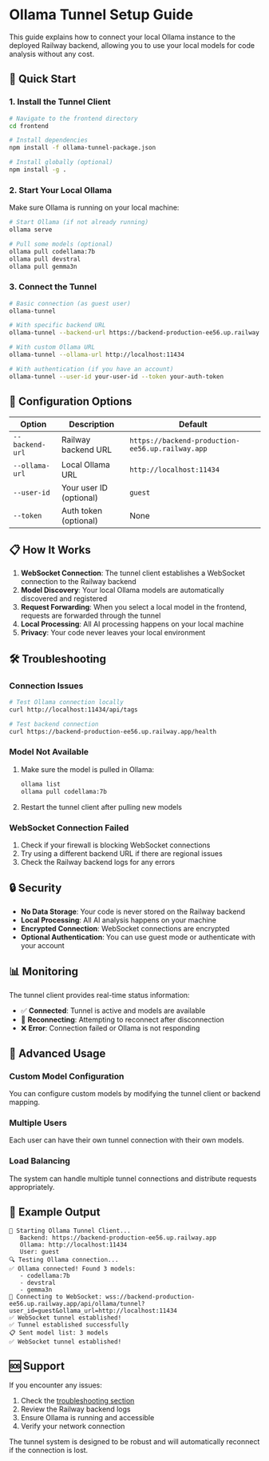 # Ollama Tunnel Setup Guide

This guide explains how to connect your local Ollama instance to the deployed Railway backend, allowing you to use your local models for code analysis without any cost.

## 🚀 Quick Start

### 1. Install the Tunnel Client

```bash
# Navigate to the frontend directory
cd frontend

# Install dependencies
npm install -f ollama-tunnel-package.json

# Install globally (optional)
npm install -g .
```

### 2. Start Your Local Ollama

Make sure Ollama is running on your local machine:

```bash
# Start Ollama (if not already running)
ollama serve

# Pull some models (optional)
ollama pull codellama:7b
ollama pull devstral
ollama pull gemma3n
```

### 3. Connect the Tunnel

```bash
# Basic connection (as guest user)
ollama-tunnel

# With specific backend URL
ollama-tunnel --backend-url https://backend-production-ee56.up.railway.app

# With custom Ollama URL
ollama-tunnel --ollama-url http://localhost:11434

# With authentication (if you have an account)
ollama-tunnel --user-id your-user-id --token your-auth-token
```

## 🔧 Configuration Options

| Option | Description | Default |
|--------|-------------|---------|
| `--backend-url` | Railway backend URL | `https://backend-production-ee56.up.railway.app` |
| `--ollama-url` | Local Ollama URL | `http://localhost:11434` |
| `--user-id` | Your user ID (optional) | `guest` |
| `--token` | Auth token (optional) | None |

## 📋 How It Works

1. **WebSocket Connection**: The tunnel client establishes a WebSocket connection to the Railway backend
2. **Model Discovery**: Your local Ollama models are automatically discovered and registered
3. **Request Forwarding**: When you select a local model in the frontend, requests are forwarded through the tunnel
4. **Local Processing**: All AI processing happens on your local machine
5. **Privacy**: Your code never leaves your local environment

## 🛠️ Troubleshooting

### Connection Issues

```bash
# Test Ollama connection locally
curl http://localhost:11434/api/tags

# Test backend connection
curl https://backend-production-ee56.up.railway.app/health
```

### Model Not Available

1. Make sure the model is pulled in Ollama:
   ```bash
   ollama list
   ollama pull codellama:7b
   ```

2. Restart the tunnel client after pulling new models

### WebSocket Connection Failed

1. Check if your firewall is blocking WebSocket connections
2. Try using a different backend URL if there are regional issues
3. Check the Railway backend logs for any errors

## 🔒 Security

- **No Data Storage**: Your code is never stored on the Railway backend
- **Local Processing**: All AI analysis happens on your machine
- **Encrypted Connection**: WebSocket connections are encrypted
- **Optional Authentication**: You can use guest mode or authenticate with your account

## 📊 Monitoring

The tunnel client provides real-time status information:

- ✅ **Connected**: Tunnel is active and models are available
- 🔄 **Reconnecting**: Attempting to reconnect after disconnection
- ❌ **Error**: Connection failed or Ollama is not responding

## 🚀 Advanced Usage

### Custom Model Configuration

You can configure custom models by modifying the tunnel client or backend mapping.

### Multiple Users

Each user can have their own tunnel connection with their own models.

### Load Balancing

The system can handle multiple tunnel connections and distribute requests appropriately.

## 📝 Example Output

```
🚀 Starting Ollama Tunnel Client...
   Backend: https://backend-production-ee56.up.railway.app
   Ollama: http://localhost:11434
   User: guest
🔍 Testing Ollama connection...
✅ Ollama connected! Found 3 models:
   - codellama:7b
   - devstral
   - gemma3n
🔌 Connecting to WebSocket: wss://backend-production-ee56.up.railway.app/api/ollama/tunnel?user_id=guest&ollama_url=http://localhost:11434
✅ WebSocket tunnel established!
✅ Tunnel established successfully
📋 Sent model list: 3 models
✅ WebSocket tunnel established!
```

## 🆘 Support

If you encounter any issues:

1. Check the [troubleshooting section](#-troubleshooting)
2. Review the Railway backend logs
3. Ensure Ollama is running and accessible
4. Verify your network connection

The tunnel system is designed to be robust and will automatically reconnect if the connection is lost.
